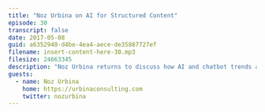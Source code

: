 ```yaml
---
title: "Noz Urbina on AI for Structured Content"
episode: 30
transcript: false
date: 2017-05-08
guid: a6352940-d4be-4ea4-aece-de35887727ef
filename: insert-content-here-30.mp3
filesize: 24663345
description: "Noz Urbina returns to discuss how AI and chatbot trends are driving improvements in content reuse."
guests: 
  - name: Noz Urbina
    home: https://urbinaconsulting.com
    twitter: nozurbina
---
```

